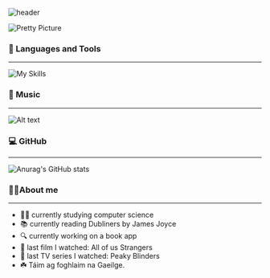 ![header](https://capsule-render.vercel.app/api?type=waving&color=gradient&height=100&width=200&section=header&text=☘️🍄Hey%20Everyone!🍄☘️&fontSize=50)

![Pretty Picture](https://cdn.pixabay.com/photo/2020/01/20/03/41/ireland-4779413_1280.jpg)

### 🚀 Languages and Tools
---
![My Skills](https://skillicons.dev/icons?i=js,html,css,java,kotlin,androidstudio,blender,cpp,cs,octave,php,py,vscode,visualstudio)

### 🎵 Music 
---
![Alt text](https://spotify-recently-played-readme.vercel.app/api?user=malaklovesunicorns&unique={true|1|on|yes})

### 💻 GitHub 
---
![Anurag's GitHub stats](https://github-readme-stats.vercel.app/api?username=euphoric7807&show_icons=true&theme=radical)

### 🧚‍♀️About me 
---
- 👩‍💻 currently studying computer science
- 📚 currently reading Dubliners by James Joyce
- 🔍 currently working on a book app
- 🎥 last film I watched: All of us Strangers
- 🎥 last TV series I watched: Peaky Blinders
- ☘️ Táim ag foghlaim na Gaeilge.
